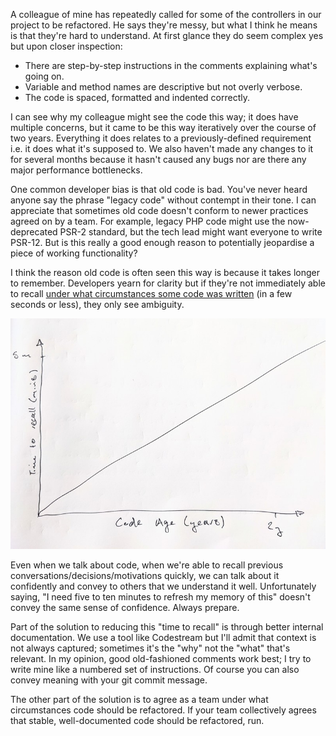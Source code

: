 A colleague of mine has repeatedly called for some of the controllers in our project to be refactored. He says they're messy, but what I think he means is that they're hard to understand. At first glance they do seem complex yes but upon closer inspection:

- There are step-by-step instructions in the comments explaining what's going on.
- Variable and method names are descriptive but not overly verbose.
- The code is spaced, formatted and indented correctly.

I can see why my colleague might see the code this way; it does have multiple concerns, but it came to be this way iteratively over the course of two years. Everything it does relates to a previously-defined requirement i.e. it does what it's supposed to. We also haven't made any changes to it for several months because it hasn't caused any bugs nor are there any major performance bottlenecks.

One common developer bias is that old code is bad. You've never heard anyone say the phrase "legacy code" without contempt in their tone. I can appreciate that sometimes old code doesn't conform to newer practices agreed on by a team. For example, legacy PHP code might use the now-deprecated PSR-2 standard, but the tech lead might want everyone to write PSR-12. But is this really a good enough reason to potentially jeopardise a piece of working functionality?

I think the reason old code is often seen this way is because it takes longer to remember. Developers yearn for clarity but if they're not immediately able to recall [under what circumstances some code was written](/building-software-sharing-knowledge) (in a few seconds or less), they only see ambiguity.

![Code Age vs Time To Recall](./time_to_recall.jpg)

Even when we talk about code, when we're able to recall previous conversations/decisions/motivations quickly, we can talk about it confidently and convey to others that we understand it well. Unfortunately saying, "I need five to ten minutes to refresh my memory of this" doesn't convey the same sense of confidence. Always prepare.

Part of the solution to reducing this "time to recall" is through better internal documentation. We use a tool like Codestream but I'll admit that context is not always captured; sometimes it's the "why" not the "what" that's relevant. In my opinion, good old-fashioned comments work best; I try to write mine like a numbered set of instructions. Of course you can also convey meaning with your git commit message.

The other part of the solution is to agree as a team under what circumstances code should be refactored. If your team collectively agrees that stable, well-documented code should be refactored, run.

